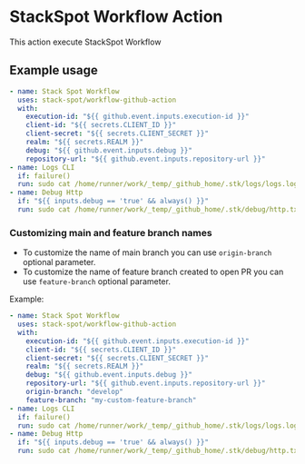 # StackSpot Workflow Action

This action execute StackSpot Workflow

## Example usage

```yaml
- name: Stack Spot Workflow
  uses: stack-spot/workflow-github-action
  with:
    execution-id: "${{ github.event.inputs.execution-id }}"
    client-id: "${{ secrets.CLIENT_ID }}"
    client-secret: "${{ secrets.CLIENT_SECRET }}"
    realm: "${{ secrets.REALM }}"
    debug: "${{ github.event.inputs.debug }}"
    repository-url: "${{ github.event.inputs.repository-url }}"
- name: Logs CLI
  if: failure()
  run: sudo cat /home/runner/work/_temp/_github_home/.stk/logs/logs.log
- name: Debug Http
  if: "${{ inputs.debug == 'true' && always() }}"
  run: sudo cat /home/runner/work/_temp/_github_home/.stk/debug/http.txt
```

### Customizing main and feature branch names

- To customize the name of main branch you can use `origin-branch` optional parameter.
- To customize the name of feature branch created to open PR you can use `feature-branch` optional parameter.

Example:

```yaml
- name: Stack Spot Workflow
  uses: stack-spot/workflow-github-action
  with:
    execution-id: "${{ github.event.inputs.execution-id }}"
    client-id: "${{ secrets.CLIENT_ID }}"
    client-secret: "${{ secrets.CLIENT_SECRET }}"
    realm: "${{ secrets.REALM }}"
    debug: "${{ github.event.inputs.debug }}"
    repository-url: "${{ github.event.inputs.repository-url }}"
    origin-branch: "develop"
    feature-branch: "my-custom-feature-branch"
- name: Logs CLI
  if: failure()
  run: sudo cat /home/runner/work/_temp/_github_home/.stk/logs/logs.log
- name: Debug Http
  if: "${{ inputs.debug == 'true' && always() }}"
  run: sudo cat /home/runner/work/_temp/_github_home/.stk/debug/http.txt
```
